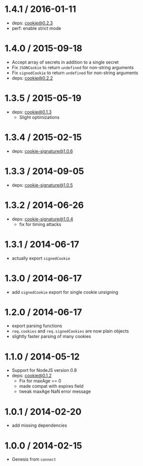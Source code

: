 1.4.1 / 2016-01-11
==================

  * deps: cookie@0.2.3
  * perf: enable strict mode

1.4.0 / 2015-09-18
==================

  * Accept array of secrets in addition to a single secret
  * Fix `JSONCookie` to return `undefined` for non-string arguments
  * Fix `signedCookie` to return `undefined` for non-string arguments
  * deps: cookie@0.2.2

1.3.5 / 2015-05-19
==================

  * deps: cookie@0.1.3
    - Slight optimizations

1.3.4 / 2015-02-15
==================

  * deps: cookie-signature@1.0.6

1.3.3 / 2014-09-05
==================

  * deps: cookie-signature@1.0.5

1.3.2 / 2014-06-26
==================

  * deps: cookie-signature@1.0.4
    - fix for timing attacks

1.3.1 / 2014-06-17
==================

  * actually export `signedCookie`

1.3.0 / 2014-06-17
==================

  * add `signedCookie` export for single cookie unsigning

1.2.0 / 2014-06-17
==================

  * export parsing functions
  * `req.cookies` and `req.signedCookies` are now plain objects
  * slightly faster parsing of many cookies

1.1.0 / 2014-05-12
==================

  * Support for NodeJS version 0.8
  * deps: cookie@0.1.2
    - Fix for maxAge == 0
    - made compat with expires field
    - tweak maxAge NaN error message

1.0.1 / 2014-02-20
==================

  * add missing dependencies

1.0.0 / 2014-02-15
==================

  * Genesis from `connect`
